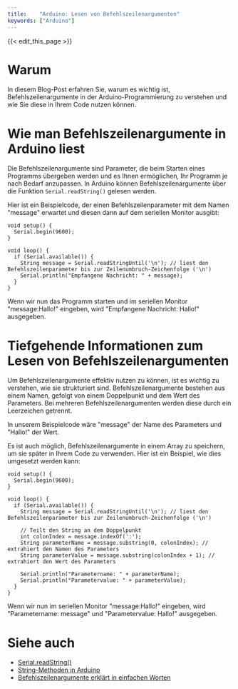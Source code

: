 ```yaml
---
title:    "Arduino: Lesen von Befehlszeilenargumenten"
keywords: ["Arduino"]
---
```


{{< edit_this_page >}}

# Warum

In diesem Blog-Post erfahren Sie, warum es wichtig ist, Befehlszeilenargumente in der Arduino-Programmierung zu verstehen und wie Sie diese in Ihrem Code nutzen können.

# Wie man Befehlszeilenargumente in Arduino liest

Die Befehlszeilenargumente sind Parameter, die beim Starten eines Programms übergeben werden und es Ihnen ermöglichen, Ihr Programm je nach Bedarf anzupassen. In Arduino können Befehlszeilenargumente über die Funktion ```Serial.readString()``` gelesen werden.

Hier ist ein Beispielcode, der einen Befehlszeilenparameter mit dem Namen "message" erwartet und diesen dann auf dem seriellen Monitor ausgibt:

```Arduino
void setup() {
  Serial.begin(9600);
}

void loop() {
  if (Serial.available()) {
    String message = Serial.readStringUntil('\n'); // liest den Befehlszeilenparameter bis zur Zeilenumbruch-Zeichenfolge ('\n')
    Serial.println("Empfangene Nachricht: " + message);
  }
}
```

Wenn wir nun das Programm starten und im seriellen Monitor "message:Hallo!" eingeben, wird "Empfangene Nachricht: Hallo!" ausgegeben.

# Tiefgehende Informationen zum Lesen von Befehlszeilenargumenten

Um Befehlszeilenargumente effektiv nutzen zu können, ist es wichtig zu verstehen, wie sie strukturiert sind. Befehlszeilenargumente bestehen aus einem Namen, gefolgt von einem Doppelpunkt und dem Wert des Parameters. Bei mehreren Befehlszeilenargumenten werden diese durch ein Leerzeichen getrennt.

In unserem Beispielcode wäre "message" der Name des Parameters und "Hallo!" der Wert.

Es ist auch möglich, Befehlszeilenargumente in einem Array zu speichern, um sie später in Ihrem Code zu verwenden. Hier ist ein Beispiel, wie dies umgesetzt werden kann:

```Arduino
void setup() {
  Serial.begin(9600);
}

void loop() {
  if (Serial.available()) {
    String message = Serial.readStringUntil('\n'); // liest den Befehlszeilenparameter bis zur Zeilenumbruch-Zeichenfolge ('\n')

    // Teilt den String an dem Doppelpunkt
    int colonIndex = message.indexOf(':');
    String parameterName = message.substring(0, colonIndex); // extrahiert den Namen des Parameters
    String parameterValue = message.substring(colonIndex + 1); // extrahiert den Wert des Parameters

    Serial.println("Parametername: " + parameterName);
    Serial.println("Parametervalue: " + parameterValue);
  }
}
```

Wenn wir nun im seriellen Monitor "message:Hallo!" eingeben, wird "Parametername: message" und "Parametervalue: Hallo!" ausgegeben.

# Siehe auch

- [Serial.readString()](https://www.arduino.cc/reference/de/language/functions/communication/serial/readstring/)
- [String-Methoden in Arduino](https://www.arduino.cc/reference/de/language/variables/data-types/stringobject/)
- [Befehlszeilenargumente erklärt in einfachen Worten](https://www.howtogeek.com/435288/what-are-command-line-arguments-and-how-do-you-use-them/)